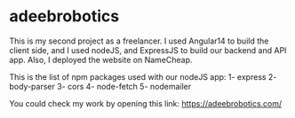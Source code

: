 # adeebrobotics
This is my second project as a freelancer. I used Angular14 to build the client side, and I used nodeJS, and ExpressJS to build our backend and API app. Also, I deployed the website on NameCheap.

This is the list of npm packages used with our nodeJS app:
    1- express 
    2- body-parser
    3- cors
    4- node-fetch
    5- nodemailer

You could check my work by opening this link: https://adeebrobotics.com/
